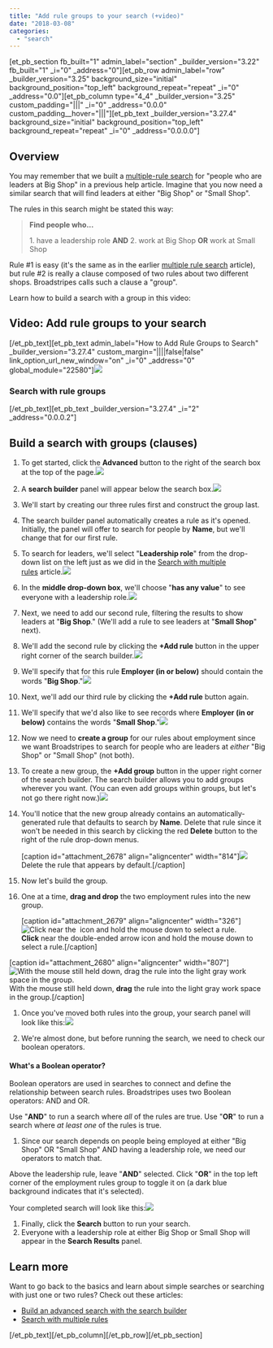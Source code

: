 ```yaml
---
title: "Add rule groups to your search (+video)"
date: "2018-03-08"
categories: 
  - "search"
---
```


\[et\_pb\_section fb\_built="1" admin\_label="section" \_builder\_version="3.22" fb\_built="1" \_i="0" \_address="0"\]\[et\_pb\_row admin\_label="row" \_builder\_version="3.25" background\_size="initial" background\_position="top\_left" background\_repeat="repeat" \_i="0" \_address="0.0"\]\[et\_pb\_column type="4\_4" \_builder\_version="3.25" custom\_padding="|||" \_i="0" \_address="0.0.0" custom\_padding\_\_hover="|||"\]\[et\_pb\_text \_builder\_version="3.27.4" background\_size="initial" background\_position="top\_left" background\_repeat="repeat" \_i="0" \_address="0.0.0.0"\]

## Overview

You may remember that we built a [multiple-rule search](https://help.broadstripes.com/help-articles/using-broadstripes/search/search-with-multiple-rules/) for "people who are leaders at Big Shop" in a previous help article. Imagine that you now need a similar search that will find leaders at either "Big Shop" or "Small Shop".

The rules in this search might be stated this way:

> **Find people who...**
> 
> 1\. have a leadership role **AND** 2\. work at Big Shop **OR** work at Small Shop

Rule #1 is easy (it's the same as in the earlier [multiple rule search](https://help.broadstripes.com/help-articles/using-broadstripes/search/search-with-multiple-rules/) article), but rule #2 is really a clause composed of two rules about two different shops. Broadstripes calls such a clause a "group".

Learn how to build a search with a group in this video:

## Video: Add rule groups to your search

\[/et\_pb\_text\]\[et\_pb\_text admin\_label="How to Add Rule Groups to Search" \_builder\_version="3.27.4" custom\_margin="||||false|false" link\_option\_url\_new\_window="on" \_i="0" \_address="0" global\_module="22580"\][![](images/SearchRuleGroups_Video_Thumbnail_320-200.png)](https://vimeo.com/322305025)

### Search with rule groups

\[/et\_pb\_text\]\[et\_pb\_text \_builder\_version="3.27.4" \_i="2" \_address="0.0.0.2"\]

## Build a search with groups (clauses)

1. To get started, click the **Advanced** button to the right of the search box at the top of the page.![](images/8a72971-SearchWrkAdvButton.jpg)

1. A **search builder** panel will appear below the search box.![](images/3aa6b9b-SearchWrkAdvBuilder.jpg)

1. We'll start by creating our three rules first and construct the group last.
2. The search builder panel automatically creates a rule as it's opened. Initially, the panel will offer to search for people by **Name**, but we'll change that for our first rule.
3. To search for leaders, we'll select "**Leadership role**" from the drop-down list on the left just as we did in the [Search with multiple rules](https://help.broadstripes.com/help-articles/using-broadstripes/search/search-with-multiple-rules/) article.![](images/8450f77-SearchMultRuleLeaderhip-1.png)

1. In the **middle drop-down box**, we'll choose "**has any value**" to see everyone with a leadership role.![](images/a3309fe-SearchMultRuleLeaderhipAnyVal-1.png)

1. Next, we need to add our second rule, filtering the results to show leaders at "**Big Shop**." (We'll add a rule to see leaders at "**Small Shop**" next).
2. We'll add the second rule by clicking the **+Add rule** button in the upper right corner of the search builder.![](images/2523f4d-SearchMultRuleAddRule.png)

1. We'll specify that for this rule **Employer (in or below)** should contain the words "**Big Shop**."![](images/3c5968c-SearchMultRuleComplete1.png)

1. Next, we'll add our third rule by clicking the **+Add rule** button again.
2. We'll specify that we'd also like to see records where **Employer (in or below)** contains the words "**Small Shop**."![](images/8271ad1-SearchGroupsRulesAll-1.png)

1. Now we need to **create a group** for our rules about employment since we want Broadstripes to search for people who are leaders at _either_ "Big Shop" or "Small Shop" (not both).
2. To create a new group, the **+Add group** button in the upper right corner of the search builder. The search builder allows you to add groups wherever you want. (You can even add groups within groups, but let's not go there right now.)![](images/166d1c9-SearchGroupsAddGroup.png)

1. You'll notice that the new group already contains an automatically-generated rule that defaults to search by **Name**. Delete that rule since it won't be needed in this search by clicking the red **Delete** button to the right of the rule drop-down menus.
    
    \[caption id="attachment\_2678" align="aligncenter" width="814"\]![](images/ad989f2-SearchGroupsDelDefaultRule.png) Delete the rule that appears by default.\[/caption\]

1. Now let's build the group.
2. One at a time, **drag and drop** the two employment rules into the new group.
    
    \[caption id="attachment\_2679" align="aligncenter" width="326"\]![Click near the  icon and hold the mouse down to select a rule.](images/08e5949-SearchGroupsClickRule2.png) **Click** near the double-ended arrow icon and hold the mouse down to select a rule.\[/caption\]

\[caption id="attachment\_2680" align="aligncenter" width="807"\]![With the mouse still held down, drag the rule into the light gray work space in the group.](images/c422c0d-SearchGroupsDropRule.png) With the mouse still held down, **drag** the rule into the light gray work space in the group.\[/caption\]

1. Once you've moved both rules into the group, your search panel will look like this:![](images/054692e-SearchGroupsDropRuleALL.png)

1. We're almost done, but before running the search, we need to check our boolean operators.

#### What's a Boolean operator?

Boolean operators are used in searches to connect and define the relationship between search rules. Broadstripes uses two Boolean operators: AND and OR.

Use "**AND**" to run a search where _all_ of the rules are true. Use "**OR**" to run a search where _at least one_ of the rules is true.

1. Since our search depends on people being employed at either "Big Shop" OR "Small Shop" AND having a leadership role, we need our operators to match that.

Above the leadership rule, leave "**AND**" selected. Click "**OR**" in the top left corner of the employment rules group to toggle it on (a dark blue background indicates that it's selected).

Your completed search will look like this:![](images/5694339-SearchGroupsDropRuleOR.png)

1. Finally, click the **Search** button to run your search.
2. Everyone with a leadership role at either Big Shop or Small Shop will appear in the **Search Results** panel.

## Learn more

Want to go back to the basics and learn about simple searches or searching with just one or two rules? Check out these articles:

- [Build an advanced search with the search builder](https://help.broadstripes.com/help-articles/using-broadstripes/search/build-an-advanced-search/)
- [Search with multiple rules](https://help.broadstripes.com/help-articles/using-broadstripes/search/search-with-multiple-rules/)

\[/et\_pb\_text\]\[/et\_pb\_column\]\[/et\_pb\_row\]\[/et\_pb\_section\]
